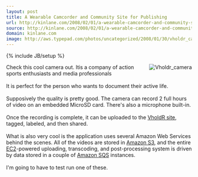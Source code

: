 ```yaml
---
layout: post
title: A Wearable Camcorder and Community Site for Publishing
url: http://kinlane.com/2008/02/01/a-wearable-camcorder-and-community-site-for-publishing/
source: http://kinlane.com/2008/02/01/a-wearable-camcorder-and-community-site-for-publishing/
domain: kinlane.com
image: http://aws.typepad.com/photos/uncategorized/2008/01/30/vholdr_camera.jpg
---
```

{% include JB/setup %}<p><a href="http://www.vholdr.com/shoot/camera/overview"><img alt="Vholdr_camera" title="Vholdr_camera" src="http://aws.typepad.com/photos/uncategorized/2008/01/30/vholdr_camera.jpg" style="margin: 0px 0px 5px 5px; float: right;" border="0" /></a>Check this cool camera out. Itis a company of action sports enthusiasts and media professionals<br /><br />It is perfect for the person who wants to document their active life.<br /><br />Supposively the quality is pretty good.  The camera can record 2 full hours of video on an embedded MicroSD card.  There's also a microphone built-in.<br /><br />Once the recording is complete, it can be uploaded to the <a href="http://www.vholdr.com/videolist">VholdR site</a>, tagged, labeled, and then shared.<br /><br />What is also very cool is the application uses several Amazon Web Services behind the scenes. All of the videos are stored in <a href="http://aws.amazon.com/s3">Amazon S3</a>, and the entire <a href="http://aws.amazon.com/ec2">EC2</a>-powered uploading, transcoding, and post-processing system is driven by data stored in a couple of <a href="http://aws.amazon.com/sqs">Amazon SQS</a> instances.<br /><br />I'm going to have to test run one of these.</p>
